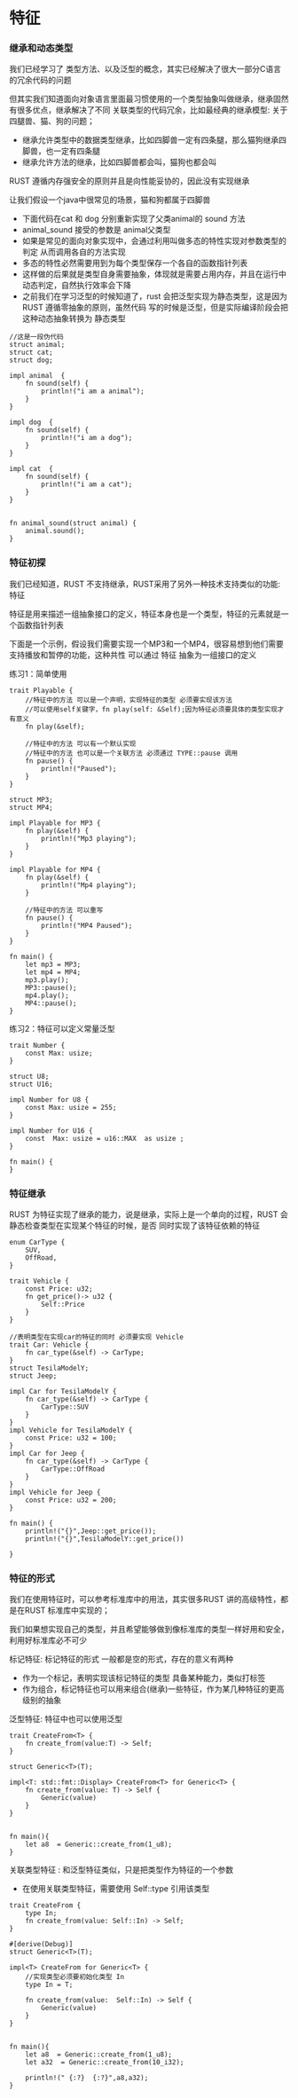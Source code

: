 # 特征


### 继承和动态类型
我们已经学习了 类型方法、以及泛型的概念，其实已经解决了很大一部分C语言的冗余代码的问题 

但其实我们知道面向对象语言里面最习惯使用的一个类型抽象叫做继承，继承固然有很多优点，继承解决了不同
关联类型的代码冗余，比如最经典的继承模型: 关于四腿兽、猫、狗的问题；

 - 继承允许类型中的数据类型继承，比如四脚兽一定有四条腿，那么猫狗继承四脚兽，也一定有四条腿 
 - 继承允许方法的继承，比如四脚兽都会叫，猫狗也都会叫 
 
RUST 遵循内存强安全的原则并且是向性能妥协的，因此没有实现继承 

 让我们假设一个java中很常见的场景，猫和狗都属于四脚兽 
 
 - 下面代码在cat 和 dog 分别重新实现了父类animal的 sound 方法
 - animal_sound 接受的参数是 animal父类型
 - 如果是常见的面向对象实现中，会通过利用叫做多态的特性实现对参数类型的判定 从而调用各自的方法实现
 - 多态的特性必然需要用到为每个类型保存一个各自的函数指针列表
 - 这样做的后果就是类型自身需要抽象，体现就是需要占用内存，并且在运行中动态判定，自然执行效率会下降 
 - 之前我们在学习泛型的时候知道了，rust 会把泛型实现为静态类型，这是因为RUST 遵循零抽象的原则，虽然代码
   写的时候是泛型，但是实际编译阶段会把这种动态抽象转换为 静态类型
 
 
```
//这是一段伪代码 
struct animal;
struct cat;
struct dog;

impl animal  {
	fn sound(self) {
		println!("i am a animal");
	}
}

impl dog  {
	fn sound(self) {
		println!("i am a dog");
	}
}

impl cat  {
	fn sound(self) {
		println!("i am a cat");
	}
}


fn animal_sound(struct animal) {
	animal.sound();
}

```

### 特征初探

我们已经知道，RUST 不支持继承，RUST采用了另外一种技术支持类似的功能: 特征 

特征是用来描述一组抽象接口的定义，特征本身也是一个类型，特征的元素就是一个函数指针列表 

下面是一个示例，假设我们需要实现一个MP3和一个MP4，很容易想到他们需要支持播放和暂停的功能，这种共性
可以通过 特征 抽象为一组接口的定义 


练习1：简单使用
```
trait Playable {
	//特征中的方法 可以是一个声明，实现特征的类型 必须要实现该方法
	//可以使用self关键字，fn play(self: &Self);因为特征必须要具体的类型实现才有意义 
	fn play(&self); 
	
	//特征中的方法 可以有一个默认实现 
	//特征中的方法 也可以是一个关联方法 必须通过 TYPE::pause 调用
	fn pause() {
		println!("Paused");
	}
}

struct MP3;
struct MP4;

impl Playable for MP3 {
	fn play(&self) {
		println!("Mp3 playing");
	}
}

impl Playable for MP4 {
	fn play(&self) {
		println!("Mp4 playing");
	}
	
	//特征中的方法 可以重写 
	fn pause() {
		println!("MP4 Paused");
	}
}

fn main() {
	let mp3 = MP3;
	let mp4 = MP4;
	mp3.play();
	MP3::pause();
	mp4.play();
	MP4::pause();
}
```

练习2：特征可以定义常量泛型


```
trait Number {
	const Max: usize;
}

struct U8;
struct U16;

impl Number for U8 {
	const Max: usize = 255;
}

impl Number for U16 {
	const  Max: usize = u16::MAX  as usize ;
}

fn main() {
}
```

### 特征继承

RUST 为特征实现了继承的能力，说是继承，实际上是一个单向的过程，RUST 会静态检查类型在实现某个特征的时候，是否
同时实现了该特征依赖的特征 

```
enum CarType {
	SUV,
	OffRoad,
}

trait Vehicle {
	const Price: u32;  
	fn get_price()-> u32 {
		Self::Price
	}
}

//表明类型在实现car的特征的同时 必须要实现 Vehicle
trait Car: Vehicle {
	fn car_type(&self) -> CarType;
}
struct TesilaModelY;
struct Jeep;

impl Car for TesilaModelY {
	fn car_type(&self) -> CarType {
		CarType::SUV
	}
}
impl Vehicle for TesilaModelY {
 	const Price: u32 = 100;  
}
impl Car for Jeep {
	fn car_type(&self) -> CarType {
		CarType::OffRoad
	}
}
impl Vehicle for Jeep {
 	const Price: u32 = 200;  
}

fn main() {
    println!("{}",Jeep::get_price());
    println!("{}",TesilaModelY::get_price()) 

}
```

### 特征的形式

我们在使用特征时，可以参考标准库中的用法，其实很多RUST 讲的高级特性，都是在RUST 标准库中实现的；

我们如果想实现自己的类型，并且希望能够做到像标准库的类型一样好用和安全，利用好标准库必不可少 


标记特征: 标记特征的形式 一般都是空的形式，存在的意义有两种 

 - 作为一个标记，表明实现该标记特征的类型 具备某种能力，类似打标签
 - 作为组合，标记特征也可以用来组合(继承)一些特征，作为某几种特征的更高级别的抽象 
 
泛型特征: 特征中也可以使用泛型 

```
trait CreateFrom<T> {
	fn create_from(value:T) -> Self;
}

struct Generic<T>(T); 

impl<T: std::fmt::Display> CreateFrom<T> for Generic<T> {
	fn create_from(value: T) -> Self {
		Generic(value)
	}
}


fn main(){
    let a8  = Generic::create_from(1_u8);
}
```
 
关联类型特征 : 和泛型特征类似，只是把类型作为特征的一个参数

- 在使用关联类型特征，需要使用  Self::type 引用该类型

```
trait CreateFrom {
	type In;
	fn create_from(value: Self::In) -> Self;
}

#[derive(Debug)]
struct Generic<T>(T); 

impl<T> CreateFrom for Generic<T> {
	//实现类型必须要初始化类型 In 
	type In = T;
	
	fn create_from(value:  Self::In) -> Self {
		Generic(value)
	}
}


fn main(){
    let a8  = Generic::create_from(1_u8);
    let a32  = Generic::create_from(10_i32);
    
    println!(" {:?}  {:?}",a8,a32);
}
```

